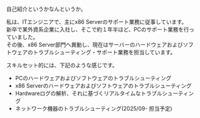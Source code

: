 自己紹介というかなんというか。

私は、ITエンジニアで、主にx86 Serverのサポート業務に従事しています。\
新卒で某外資系企業に入社し、そこで約１年半ほど、PCのサポート業務を行っていました。\
その後、x86 Server部門へ異動し、現在はサーバーのハードウェアおよびソフトウェアのトラブルシューティング・サポート業務を担当しています。

スキルセット的には、下記のような感じです。
- PCのハードウェアおよびソフトウェアのトラブルシューティング
- x86 Serverのハードウェアおよびソフトウェアのトラブルシューティング
- Hardwareログの解析、それに基づくリアルタイムなトラブルシューティング
- ネットワーク機器のトラブルシューティング(2025/09- 担当予定)
